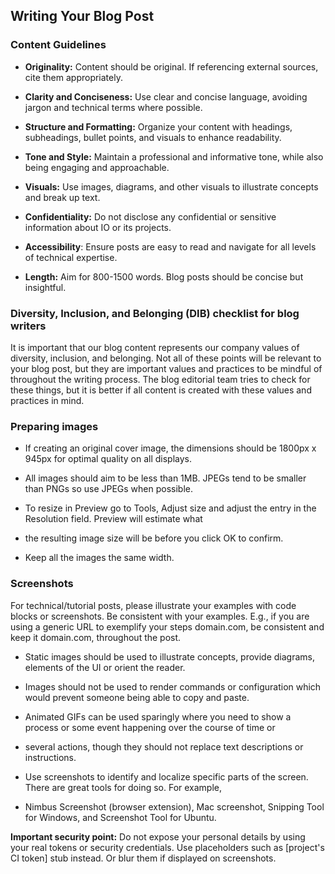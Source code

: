 Writing Your Blog Post
----------------------

### Content Guidelines

*   **Originality:** Content should be original. If referencing external sources, cite them appropriately.

*   **Clarity and Conciseness:** Use clear and concise language, avoiding jargon and technical terms where possible.

*   **Structure and Formatting:** Organize your content with headings, subheadings, bullet points, and visuals to enhance readability.

*   **Tone and Style:** Maintain a professional and informative tone, while also being engaging and approachable.

*   **Visuals:** Use images, diagrams, and other visuals to illustrate concepts and break up text.

*   **Confidentiality:** Do not disclose any confidential or sensitive information about IO or its projects.

*   **Accessibility**: Ensure posts are easy to read and navigate for all levels of technical expertise.

*   **Length:** Aim for 800-1500 words. Blog posts should be concise but insightful.


### Diversity, Inclusion, and Belonging (DIB) checklist for blog writers

It is important that our blog content represents our company values of diversity, inclusion, and belonging. Not all of these 
points will be relevant to your blog post, but they are important values and practices to be mindful of throughout the writing process. 
The blog editorial team tries to check for these things, but it is better if all content is created with these values and practices in mind.

### Preparing images

*   If creating an original cover image, the dimensions should be 1800px x 945px for optimal quality on all displays.

*   All images should aim to be less than 1MB. JPEGs tend to be smaller than PNGs so use JPEGs when possible.

*   To resize in Preview go to Tools, Adjust size and adjust the entry in the Resolution field. Preview will estimate what 
* the resulting image size will be before you click OK to confirm.

*   Keep all the images the same width.


### Screenshots

For technical/tutorial posts, please illustrate your examples with code blocks or screenshots. Be consistent with your examples. 
E.g., if you are using a generic URL to exemplify your steps domain.com, be consistent and keep it domain.com, throughout the post.

*   Static images should be used to illustrate concepts, provide diagrams, elements of the UI or orient the reader.

*   Images should not be used to render commands or configuration which would prevent someone being able to copy and paste.

*   Animated GIFs can be used sparingly where you need to show a process or some event happening over the course of time or 
* several actions, though they should not replace text descriptions or instructions.

*   Use screenshots to identify and localize specific parts of the screen. There are great tools for doing so. For example, 
* Nimbus Screenshot (browser extension), Mac screenshot, Snipping Tool for Windows, and Screenshot Tool for Ubuntu.


**Important security point:** Do not expose your personal details by using your real tokens or security credentials. 
Use placeholders such as \[project's CI token\] stub instead. Or blur them if displayed on screenshots.
